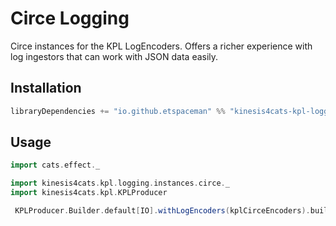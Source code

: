 # Circe Logging

Circe instances for the KPL LogEncoders. Offers a richer experience with log ingestors that can work with JSON data easily.

## Installation

```scala
libraryDependencies += "io.github.etspaceman" %% "kinesis4cats-kpl-logging-circe" % "@VERSION@"
```

## Usage

```scala mdoc:compile-only
import cats.effect._

import kinesis4cats.kpl.logging.instances.circe._
import kinesis4cats.kpl.KPLProducer

 KPLProducer.Builder.default[IO].withLogEncoders(kplCirceEncoders).build
```
